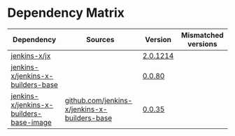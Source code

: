 # Dependency Matrix

Dependency | Sources | Version | Mismatched versions
---------- | ------- | ------- | -------------------
[jenkins-x/jx](https://github.com/jenkins-x/jx) |  | [2.0.1214](https://github.com/jenkins-x/jx/releases/tag/v2.0.1214) | 
[jenkins-x/jenkins-x-builders-base](https://github.com/jenkins-x/jenkins-x-builders-base) |  | [0.0.80](https://github.com/jenkins-x/jenkins-x-builders-base/releases/tag/v0.0.80) | 
[jenkins-x/jenkins-x-builders-base-image](https://github.com/jenkins-x/jenkins-x-builders-base-image) | [github.com/jenkins-x/jenkins-x-builders-base](https://github.com/jenkins-x/jenkins-x-builders-base) | [0.0.35]() | 
